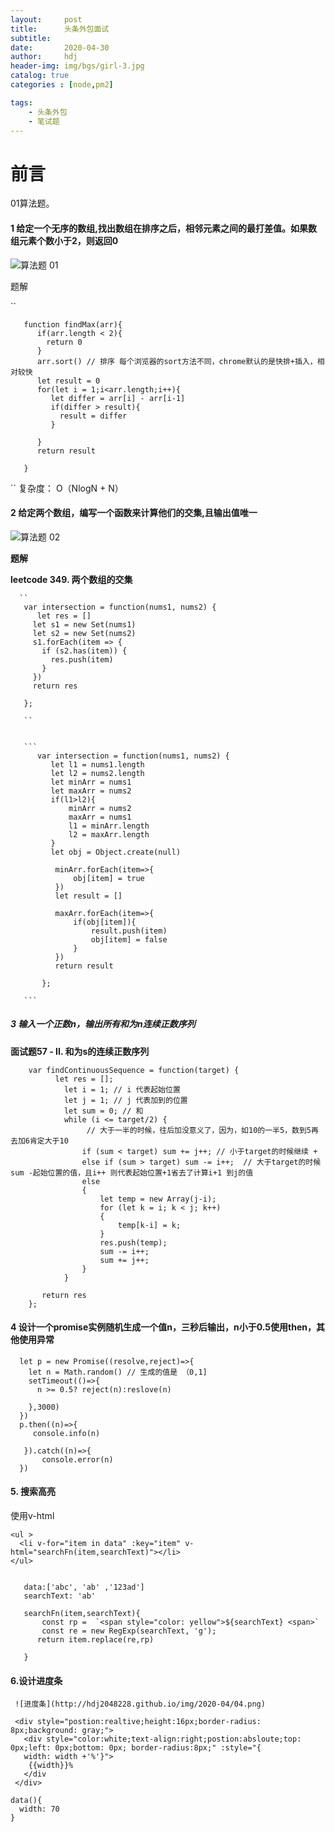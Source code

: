 ```yaml
---
layout:     post
title:      头条外包面试
subtitle:   
date:       2020-04-30
author:     hdj
header-img: img/bgs/girl-3.jpg
catalog: true
categories : [node,pm2]

tags:
    - 头条外包
    - 笔试题
---
```



# 前言

  01算法题。 

#### 1 给定一个无序的数组,找出数组在排序之后，相邻元素之间的最打差值。如果数组元素个数小于2，则返回0
   
   ![算法题 01](http://hdj2048228.github.io/img/2020-04/01.png)
   
   题解
    
   ``
       
       function findMax(arr){
          if(arr.length < 2){
            return 0
          }
          arr.sort() // 排序 每个浏览器的sort方法不同，chrome默认的是快排+插入，相对较快
          let result = 0
          for(let i = 1;i<arr.length;i++){
             let differ = arr[i] - arr[i-1]
             if(differ > result){
               result = differ
             }
         
          }
          return result
       
       }
   
   ``
   复杂度： O（NlogN + N）
           
       
#### 2 给定两个数组，编写一个函数来计算他们的交集,且输出值唯一

   ![算法题 02](http://hdj2048228.github.io/img/2020-04/02.png)
   
  **题解** 
   
   **leetcode 349. 两个数组的交集**

       
      `` 
       var intersection = function(nums1, nums2) {
          let res = []
         let s1 = new Set(nums1)
         let s2 = new Set(nums2)
         s1.forEach(item => {
           if (s2.has(item)) {
             res.push(item)
           }
         })
         return res
       
       };
       
       ``
       
       
       ```
          var intersection = function(nums1, nums2) {
             let l1 = nums1.length
             let l2 = nums2.length
             let minArr = nums1
             let maxArr = nums2
             if(l1>l2){
                 minArr = nums2
                 maxArr = nums1
                 l1 = minArr.length
                 l2 = maxArr.length
             }
             let obj = Object.create(null)
          
              minArr.forEach(item=>{
                  obj[item] = true
              }) 
              let result = []
          
              maxArr.forEach(item=>{
                  if(obj[item]){
                      result.push(item)
                      obj[item] = false
                  }
              })
              return result
          
           };
           
       ```

   
    
#####  3 输入一个正数n，输出所有和为n连续正数序列
  
  
  **面试题57 - II. 和为s的连续正数序列**
  
  
        var findContinuousSequence = function(target) {
              let res = [];
                let i = 1; // i 代表起始位置
                let j = 1; // j 代表加到的位置
                let sum = 0; // 和
                while (i <= target/2) { 
                     // 大于一半的时候，往后加没意义了，因为，如10的一半5，数到5再去加6肯定大于10
                    if (sum < target) sum += j++; // 小于target的时候继续 +
                    else if (sum > target) sum -= i++;  // 大于target的时候sum -起始位置的值，且i++ 则代表起始位置+1省去了计算i+1 到j的值
                    else
                    {
                        let temp = new Array(j-i);
                        for (let k = i; k < j; k++)
                        {
                            temp[k-i] = k;
                        }
                        res.push(temp);
                        sum -= i++;
                        sum += j++;
                    }
                }
           
           return res
        };
  
    
#### 4 设计一个promise实例随机生成一个值n，三秒后输出，n小于0.5使用then，其他使用异常

      let p = new Promise((resolve,reject)=>{
        let n = Math.random() // 生成的值是 （0,1]
        setTimeout(()=>{
          n >= 0.5? reject(n):reslove(n)
        
        },3000)
      })
      p.then((n)=>{
         console.info(n)
      
       }).catch((n)=>{
           console.error(n)
      })
    
      
#### 5. 搜索高亮

  使用v-html
    
    <ul >
      <li v-for="item in data" :key="item" v-html="searchFn(item,searchText)"></li>
    </ul>  
   
   
       data:['abc', 'ab' ,'123ad']
       searchText: 'ab'
       
       searchFn(item,searchText){
           const rp =  `<span style="color: yellow">${searchText} <span>`
           const re = new RegExp(searchText, 'g');
          return item.replace(re,rp)
      
       }
   
 #### 6.设计进度条  
    
     ![进度条](http://hdj2048228.github.io/img/2020-04/04.png)
     
     <div style="postion:realtive;height:16px;border-radius: 8px;background: gray;">
       <div style="color:white;text-align:right;postion:absloute;top: 0px;left: 0px;bottom: 0px; border-radius:8px;" :style="{
       width: width +'%'}">
        {{width}}%
       </div
     </div>
                                                
    data(){
      width: 70
    }


